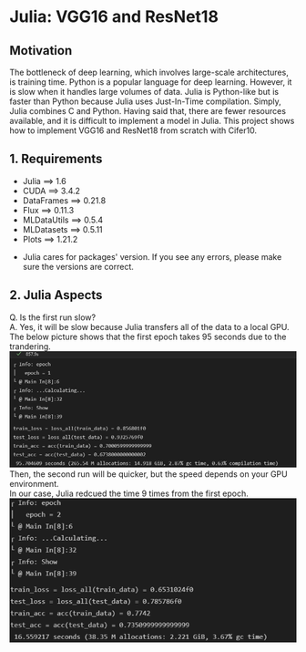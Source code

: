 # Julia: VGG16 and ResNet18

## Motivation
The bottleneck of deep learning, which involves large-scale architectures, is training time. Python is a popular language for deep learning. However, it is slow when it handles large volumes of data. Julia is Python-like but is faster than Python because Julia uses Just-In-Time compilation. Simply, Julia combines C and Python. Having said that, there are fewer resources available, and it is difficult to implement a model in Julia. This project shows how to implement VGG16 and ResNet18 from scratch with Cifer10.

## 1. Requirements
- Julia ==> 1.6
- CUDA ==> 3.4.2
- DataFrames ==> 0.21.8
- Flux ==> 0.11.3
- MLDataUtils ==> 0.5.4
- MLDatasets ==> 0.5.11
- Plots ==> 1.21.2

* Julia cares for packages' version. If you see any errors, please make sure the versions are correct.

## 2. Julia Aspects
Q. Is the first run slow?<br>
A. Yes, it will be slow because Julia transfers all of the data to a local GPU.<br>
The below picture shows that the first epoch takes 95 seconds due to the trandering.
<img src="./src/julia1.png" alt="Julia epoch1" title="Julia epoch1">
Then, the second run will be quicker, but the speed depends on your GPU environment.<br>
In our case, Julia redcued the time 9 times from the first epoch.
<img src="./src/epoch2.png" alt="Julia epoch2" title="Julia epoch2">
